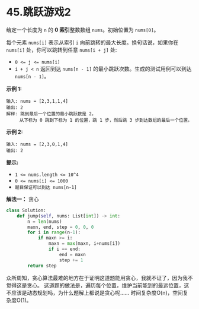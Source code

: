 # 45.跳跃游戏2

给定一个长度为 `n` 的 **0 索引**整数数组 `nums`。初始位置为 `nums[0]`。

每个元素 `nums[i]` 表示从索引 `i` 向前跳转的最大长度。换句话说，如果你在 `nums[i]` 处，你可以跳转到任意 `nums[i + j]` 处:

- `0 <= j <= nums[i]`
- `i + j < n`
返回到达 `nums[n - 1]` 的最小跳跃次数。生成的测试用例可以到达 `nums[n - 1]`。

**示例 1:**

```apach
输入: nums = [2,3,1,1,4]
输出: 2
解释: 跳到最后一个位置的最小跳跃数是 2。
     从下标为 0 跳到下标为 1 的位置，跳 1 步，然后跳 3 步到达数组的最后一个位置。
```

**示例 2:**

```apach
输入: nums = [2,3,0,1,4]
输出: 2
```

**提示:**

- `1 <= nums.length <= 10^4`
- `0 <= nums[i] <= 1000`
- `题目保证可以到达 nums[n-1]`

**解法一：** 贪心

```python
class Solution:
    def jump(self, nums: List[int]) -> int:
        n = len(nums)
        maxn, end, step = 0, 0, 0
        for i in range(n-1):
            if maxn >= i:
                maxn = max(maxn, i+nums[i])
                if i == end:
                    end = maxn
                    step += 1
        return step
```

众所周知，贪心算法最难的地方在于证明这道题能用贪心，我就不证了，因为我不觉得这是贪心。
这道题的做法是，遍历每个位置，维护当前能到的最远位置，这不应该是动态规划吗，为什么题解上都说是贪心呢……
时间复杂度O(n)，空间复杂度O(1)。
